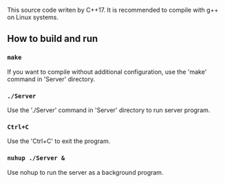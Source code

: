 This source code writen by C++17.
 It is recommended to compile with g++ on Linux systems.



## How to build and run

### `make`

If you want to compile without additional configuration, use the 'make' command in 'Server' directory.

### `./Server`

Use the './Server' command in 'Server' directory to run server program.

### `Ctrl+C`

Use the 'Ctrl+C' to exit the program.

### `nuhup ./Server &`

Use nohup to run the server as a background program.
